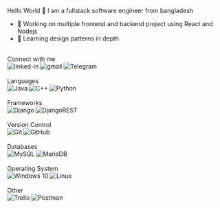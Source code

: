 Hello World 👋
I am a fullstack software engineer from bangladesh
- 🔭 Working on multiple frontend and backend project using React and Nodejs
- 🌱 Learning design patterns in depth
<br>
Connect with me
<br>
<a href="https://www.linkedin.com/in/asoldatbay/"><img align="left" alt="linked-in" src="https://img.shields.io/badge/linkedin-%230077B5.svg?&style=for-the-badge&logo=linkedin&logoColor=white" /></a>
<a href="mailto:aliardabekuly@gmail.com"><img align="left" alt="gmail" src="https://img.shields.io/badge/Gmail-D14836?style=for-the-badge&logo=gmail&logoColor=white" /></a>
<a href="https://t.me/asxld"><img align="left" alt="Telegram" src="https://img.shields.io/badge/Telegram-2CA5E0?style=for-the-badge&logo=telegram&logoColor=white" /></a>
<br>
<br>
Languages
<br>
<div><img align="left" alt="Java" src="https://img.shields.io/badge/java-%23ED8B00.svg?style=for-the-badge&logo=java&logoColor=white" /></div>
<div><img align="left" alt="C++" src="https://img.shields.io/badge/c++-%2300599C.svg?style=for-the-badge&logo=c%2B%2B&logoColor=white" /></div>
<div><img align="left" alt="Python" src="https://img.shields.io/badge/python-%2314354C.svg?style=for-the-badge&logo=python&logoColor=white" /></div>
<br>
<br>
Frameworks
<br>
<div><img align="left" alt="Django" src="https://img.shields.io/badge/django-%23092E20.svg?style=for-the-badge&logo=django&logoColor=white"/></div>
<div><img align="left" alt="DjangoREST" src="https://img.shields.io/badge/DJANGO-REST-ff1709?style=for-the-badge&logo=django&logoColor=white&color=ff1709&labelColor=gray"/></div>
<br>
<br>
Version Control
<br>
<div><img align="left" alt="Git" src="https://img.shields.io/badge/git-%23F05033.svg?style=for-the-badge&logo=git&logoColor=white"/></div>
<div><img align="left" alt="GitHub" src="https://img.shields.io/badge/github-%23121011.svg?style=for-the-badge&logo=github&logoColor=white"/></div>
<br>
<br>
Databases
<br>
<div><img align="left" alt="MySQL" src="https://img.shields.io/badge/mysql-%2300f.svg?style=for-the-badge&logo=mysql&logoColor=white"/></div>
<div><img align="left" alt="MariaDB" src="https://img.shields.io/badge/MariaDB-003545?style=for-the-badge&logo=mariadb&logoColor=white"/></div>
<br>
<br>
Operating System
<br>
<div><img align="left" alt="Windows 10" src="https://img.shields.io/badge/Windows-0078D6?style=for-the-badge&logo=windows&logoColor=white" /></div>
<div><img align="left" alt="Linux" src="https://img.shields.io/badge/Linux-FCC624?style=for-the-badge&logo=linux&logoColor=black"></div>
<br>
<br>
Other
<br>
<div><img align="left" alt="Trello" src="https://img.shields.io/badge/Trello-%23026AA7.svg?style=for-the-badge&logo=Trello&logoColor=white"/></div>
<div><img align="left" alt="Postman" src="https://img.shields.io/badge/Postman-FF6C37?style=for-the-badge&logo=postman&logoColor=red" /></div>

